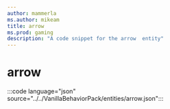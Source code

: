 ```yaml
---
author: mammerla
ms.author: mikeam
title: arrow
ms.prod: gaming
description: "A code snippet for the arrow  entity"
---
```


# arrow

:::code language="json" source="../../VanillaBehaviorPack/entities/arrow.json":::
